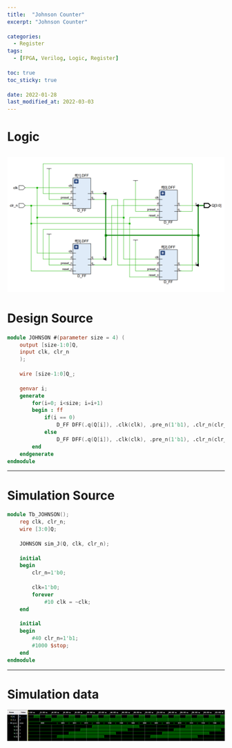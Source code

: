 ```yaml
---
title:  "Johnson Counter"
excerpt: "Johnson Counter"

categories:
  - Register
tags:
  - [FPGA, Verilog, Logic, Register]

toc: true
toc_sticky: true

date: 2022-01-28
last_modified_at: 2022-03-03
---
```


# Logic

![Johnson](/images/2022-01-28-Johnson/logic.png)
---

# Design Source

```verilog
module JOHNSON #(parameter size = 4) (
    output [size-1:0]Q,
    input clk, clr_n
    );
    
    wire [size-1:0]Q_;
    
    genvar i;
    generate
        for(i=0; i<size; i=i+1)
        begin : ff
            if(i == 0)
                D_FF DFF(.q(Q[i]), .clk(clk), .pre_n(1'b1), .clr_n(clr_n), .d(Q_[size-1]));
            else
                D_FF DFF(.q(Q[i]), .clk(clk), .pre_n(1'b1), .clr_n(clr_n), .d(Q_[i-1]));
        end
    endgenerate
endmodule
```
---

# Simulation Source

```verilog
module Tb_JOHNSON();
    reg clk, clr_n;
    wire [3:0]Q;
    
    JOHNSON sim_J(Q, clk, clr_n);
    
    initial
    begin
        clr_n=1'b0;
        
        clk=1'b0;
        forever
            #10 clk = ~clk;
    end
    
    initial
    begin
        #40 clr_n=1'b1;
        #1000 $stop;
    end
endmodule
```
---

# Simulation data
![Johnson](/images/2022-01-28-Johnson/tb.png)

